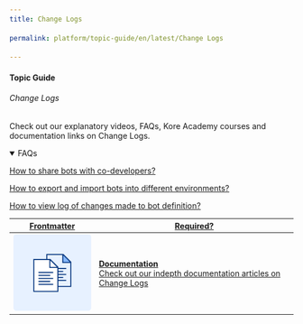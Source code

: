 ```yaml
---
title: Change Logs

permalink: platform/topic-guide/en/latest/Change Logs

---
```


#### Topic Guide
###### Change Logs

  Check out our explanatory videos, FAQs, Kore Academy courses and documentation links on Change Logs.

<details open>
  <summary>FAQs
  </summary>

  <a class="doc-link" target="_blank" href="https://developer.kore.ai/docs/bots/advanced-topics/collaborative-development/sharing-bots-for-development/">
 
  How to share bots with co-developers?

</a>

<a class="doc-link" target="_blank" href="https://developer.kore.ai/docs/bots/bot-settings/bot-management/using-bot-variables/">
 
  How to export and import bots into different environments?

</a>


<a class="doc-link" target="_blank" href="https://developer.kore.ai/docs/bots/bot-settings/bot-management/bot-management-2/#Viewing_the_Bot_Change_Log">
 
  How to view log of changes made to bot definition?

</a>
  

</details>

<a class="doc-link" target="_blank" href="https://developer.kore.ai/docs/bots/bot-settings/bot-management/bot-management-2/#Viewing_the_Bot_Change_Log">
 

| Frontmatter | Required? |
|-------------|-------------|
| ![alt text](images/docIcon.svg "Title") | **Documentation**  <br /> Check out our indepth documentation articles on Change Logs | 


</a>
